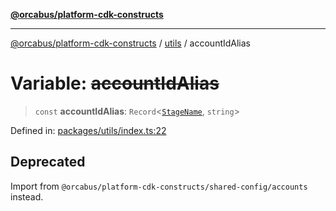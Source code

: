 [**@orcabus/platform-cdk-constructs**](../../../../README.md)

***

[@orcabus/platform-cdk-constructs](../../../../README.md) / [utils](../README.md) / accountIdAlias

# Variable: ~~accountIdAlias~~

> `const` **accountIdAlias**: `Record`\<[`StageName`](../type-aliases/StageName.md), `string`\>

Defined in: [packages/utils/index.ts:22](https://github.com/OrcaBus/platform-cdk-constructs/blob/main/packages/utils/index.ts#L22)

## Deprecated

Import from `@orcabus/platform-cdk-constructs/shared-config/accounts` instead.
